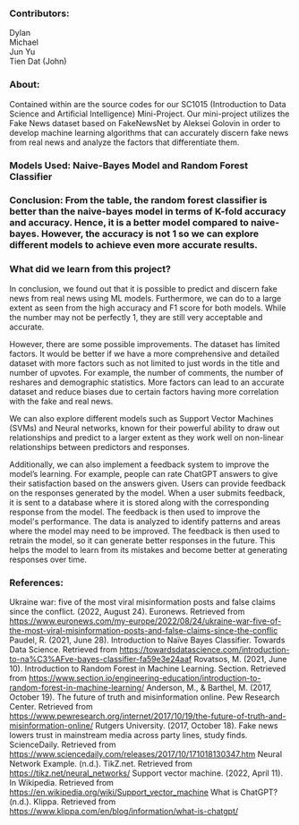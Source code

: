 ### **Contributors:**
Dylan
<br> Michael
<br> Jun Yu 
<br> Tien Dat (John) 

### **About:**
Contained within are the source codes for our SC1015 (Introduction to Data Science and Artificial Intelligence) Mini-Project. Our mini-project utilizes the Fake News dataset based on FakeNewsNet by Aleksei Golovin in order to develop machine learning algorithms that can accurately discern fake news from real news and analyze the factors that differentiate them.

### **Models Used:** Naive-Bayes Model and Random Forest Classifier

### **Conclusion:** From the table, the random forest classifier is better than the naive-bayes model in terms of K-fold accuracy and accuracy. Hence, it is a better model compared to naive-bayes. However, the accuracy is not 1 so we can explore different models to achieve even more accurate results.

### **What did we learn from this project?**
In conclusion, we found out that it is possible to predict and discern fake news from real news using ML models. Furthermore, we can do to a large extent as seen from the high accuracy and F1 score for both models. While the number may not be perfectly 1, they are still very acceptable and accurate. 

However, there are some possible improvements. The dataset has limited factors. It would be better if we have a more comprehensive and detailed dataset with more factors such as not limited to just words in the title and number of upvotes. For example, the number of comments, the number of reshares and demographic statistics. More factors can lead to an accurate dataset and reduce biases due to certain factors having more correlation with the fake and real news. 

We can also explore different models such as Support Vector Machines (SVMs) and Neural networks, known for their powerful ability to draw out relationships and predict to a larger extent as they work well on non-linear relationships between predictors and responses. 

Additionally, we can also implement a feedback system to improve the model’s learning. For example, people can rate ChatGPT answers to give their satisfaction based on the answers given. Users can provide feedback on the responses generated by the model. When a user submits feedback, it is sent to a database where it is stored along with the corresponding response from the model. The feedback is then used to improve the model's performance. The data is analyzed to identify patterns and areas where the model may need to be improved. The feedback is then used to retrain the model, so it can generate better responses in the future. This helps the model to learn from its mistakes and become better at generating responses over time.


### **References:**
Ukraine war: five of the most viral misinformation posts and false claims since the conflict. (2022, August 24). Euronews. Retrieved from https://www.euronews.com/my-europe/2022/08/24/ukraine-war-five-of-the-most-viral-misinformation-posts-and-false-claims-since-the-conflic
Paudel, R. (2021, June 28). Introduction to Naïve Bayes Classifier. Towards Data Science. Retrieved from https://towardsdatascience.com/introduction-to-na%C3%AFve-bayes-classifier-fa59e3e24aaf
Rovatsos, M. (2021, June 10). Introduction to Random Forest in Machine Learning. Section. Retrieved from https://www.section.io/engineering-education/introduction-to-random-forest-in-machine-learning/
Anderson, M., & Barthel, M. (2017, October 19). The future of truth and misinformation online. Pew Research Center. Retrieved from https://www.pewresearch.org/internet/2017/10/19/the-future-of-truth-and-misinformation-online/
Rutgers University. (2017, October 18). Fake news lowers trust in mainstream media across party lines, study finds. ScienceDaily. Retrieved from https://www.sciencedaily.com/releases/2017/10/171018130347.htm
Neural Network Example. (n.d.). TikZ.net. Retrieved from https://tikz.net/neural_networks/
Support vector machine. (2022, April 11). In Wikipedia. Retrieved from https://en.wikipedia.org/wiki/Support_vector_machine
What is ChatGPT? (n.d.). Klippa. Retrieved from https://www.klippa.com/en/blog/information/what-is-chatgpt/
